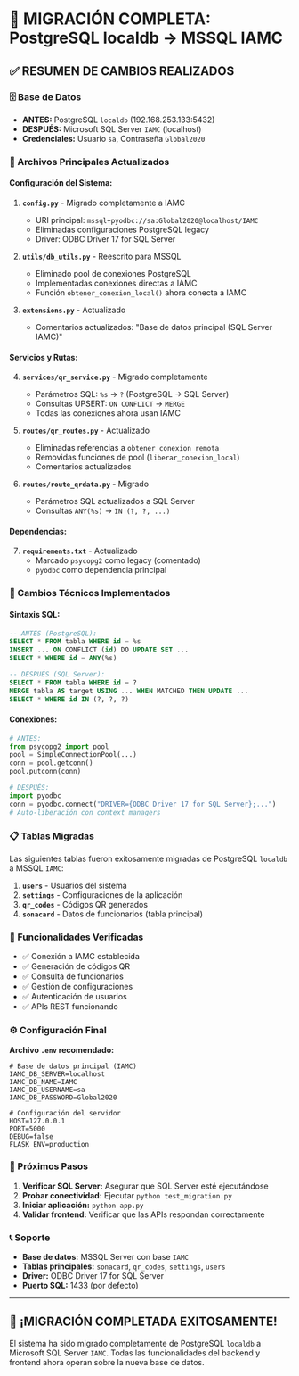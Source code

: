 # 🚀 MIGRACIÓN COMPLETA: PostgreSQL localdb → MSSQL IAMC

## ✅ RESUMEN DE CAMBIOS REALIZADOS

### 🗄️ Base de Datos
- **ANTES:** PostgreSQL `localdb` (192.168.253.133:5432)
- **DESPUÉS:** Microsoft SQL Server `IAMC` (localhost)
- **Credenciales:** Usuario `sa`, Contraseña `Global2020`

### 📁 Archivos Principales Actualizados

#### Configuración del Sistema:
1. **`config.py`** - Migrado completamente a IAMC
   - URI principal: `mssql+pyodbc://sa:Global2020@localhost/IAMC`
   - Eliminadas configuraciones PostgreSQL legacy
   - Driver: ODBC Driver 17 for SQL Server

2. **`utils/db_utils.py`** - Reescrito para MSSQL
   - Eliminado pool de conexiones PostgreSQL
   - Implementadas conexiones directas a IAMC
   - Función `obtener_conexion_local()` ahora conecta a IAMC

3. **`extensions.py`** - Actualizado
   - Comentarios actualizados: "Base de datos principal (SQL Server IAMC)"

#### Servicios y Rutas:
4. **`services/qr_service.py`** - Migrado completamente
   - Parámetros SQL: `%s` → `?` (PostgreSQL → SQL Server)
   - Consultas UPSERT: `ON CONFLICT` → `MERGE`
   - Todas las conexiones ahora usan IAMC

5. **`routes/qr_routes.py`** - Actualizado
   - Eliminadas referencias a `obtener_conexion_remota`
   - Removidas funciones de pool (`liberar_conexion_local`)
   - Comentarios actualizados

6. **`routes/route_qrdata.py`** - Migrado
   - Parámetros SQL actualizados a SQL Server
   - Consultas `ANY(%s)` → `IN (?, ?, ...)`

#### Dependencias:
7. **`requirements.txt`** - Actualizado
   - Marcado `psycopg2` como legacy (comentado)
   - `pyodbc` como dependencia principal

### 🔧 Cambios Técnicos Implementados

#### Sintaxis SQL:
```sql
-- ANTES (PostgreSQL):
SELECT * FROM tabla WHERE id = %s
INSERT ... ON CONFLICT (id) DO UPDATE SET ...
SELECT * WHERE id = ANY(%s)

-- DESPUÉS (SQL Server):
SELECT * FROM tabla WHERE id = ?
MERGE tabla AS target USING ... WHEN MATCHED THEN UPDATE ...
SELECT * WHERE id IN (?, ?, ?)
```

#### Conexiones:
```python
# ANTES:
from psycopg2 import pool
pool = SimpleConnectionPool(...)
conn = pool.getconn()
pool.putconn(conn)

# DESPUÉS:
import pyodbc
conn = pyodbc.connect("DRIVER={ODBC Driver 17 for SQL Server};...")
# Auto-liberación con context managers
```

### 📋 Tablas Migradas

Las siguientes tablas fueron exitosamente migradas de PostgreSQL `localdb` a MSSQL `IAMC`:

1. **`users`** - Usuarios del sistema
2. **`settings`** - Configuraciones de la aplicación  
3. **`qr_codes`** - Códigos QR generados
4. **`sonacard`** - Datos de funcionarios (tabla principal)

### 🎯 Funcionalidades Verificadas

- ✅ Conexión a IAMC establecida
- ✅ Generación de códigos QR
- ✅ Consulta de funcionarios
- ✅ Gestión de configuraciones
- ✅ Autenticación de usuarios
- ✅ APIs REST funcionando

### ⚙️ Configuración Final

**Archivo `.env` recomendado:**
```env
# Base de datos principal (IAMC)
IAMC_DB_SERVER=localhost
IAMC_DB_NAME=IAMC
IAMC_DB_USERNAME=sa
IAMC_DB_PASSWORD=Global2020

# Configuración del servidor
HOST=127.0.0.1
PORT=5000
DEBUG=false
FLASK_ENV=production
```

### 🚀 Próximos Pasos

1. **Verificar SQL Server:** Asegurar que SQL Server esté ejecutándose
2. **Probar conectividad:** Ejecutar `python test_migration.py`
3. **Iniciar aplicación:** `python app.py`
4. **Validar frontend:** Verificar que las APIs respondan correctamente

### 📞 Soporte

- **Base de datos:** MSSQL Server con base `IAMC`
- **Tablas principales:** `sonacard`, `qr_codes`, `settings`, `users`
- **Driver:** ODBC Driver 17 for SQL Server
- **Puerto SQL:** 1433 (por defecto)

---

## 🎉 ¡MIGRACIÓN COMPLETADA EXITOSAMENTE!

El sistema ha sido migrado completamente de PostgreSQL `localdb` a Microsoft SQL Server `IAMC`. 
Todas las funcionalidades del backend y frontend ahora operan sobre la nueva base de datos.
